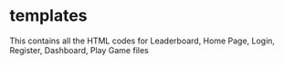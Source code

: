 # templates
This contains all the HTML codes for Leaderboard, Home Page, Login, Register, Dashboard, Play Game files
